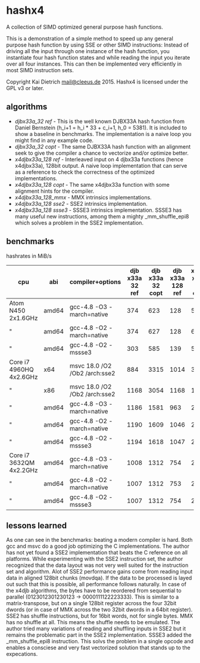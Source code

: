 hashx4
======

A collection of SIMD optimized general purpose hash functions.

This is a demonstration of a simple method to speed up any general
purpose hash function by using SSE or other SIMD instructions:
Instead of driving all the input through
one instance of the hash function, you instantiate four hash
function states and while reading the input you iterate over
all four instances. This can then be implemented very efficiently
in most SIMD instruction sets.

Copyright Kai Dietrich <mail@cleeus.de> 2015.
Hashx4 is licensed under the GPL v3 or later.


algorithms
----------

* *djbx33a\_32 ref* - This is the well known DJBX33A hash function from Daniel Bernstein (h\_i+1 = h\_i * 33 + c\_i+1, h\_0 = 5381).
	It is included to show a baseline in benchmarks. The implementation is a naive loop you might find in any example code.
* *djbx33a\_32 copt* - The same DJBX33A hash function with an alignment seek
	to give the compiler a chance to vectorize and/or optimize better.
* *x4djbx33a\_128 ref* - Interleaved input on 4 djbx33a functions (hence x4djbx33a), 128bit output.
	A naive loop implementation that can serve as
	a reference to check the correctness of the optimized implementations.
* *x4djbx33a\_128 copt* - The same x4djbx33a function with some alignment hints for the compiler.
* *x4djbx33a\_128_mmx* - MMX intrinsics implementations.
* *x4djbx33a\_128 sse2* - SSE2 intrinsics implementation.
* *x4djbx33a\_128 ssse3* - SSSE3 intrinsics implementation. SSSE3 has many useful new instructions, among them a mighty \_mm\_shuffle\_epi8
	which solves a problem in the SSE2 implementation.

benchmarks
----------

hashrates in MiB/s

| cpu | abi | compiler+options | djb x33a 32 ref | djb x33a 32 copt | djb x33a 128 ref | x4djb x33a 128 copt | x4djb x33a 128 mmx | x4djb x33a 128 sse2 | x4djb x33a 128 ssse3 |
|-------------------------|-------|-------------------------------|------|------|------|------|------|------|------|
| Atom N450 2x1.6GHz      | amd64 | gcc-4.8 -O3 -march=native     |  374 |  623 |  128 |  590 |  478 |  452 |  954 |
| "                       | amd64 | gcc-4.8 -O2 -march=native     |  374 |  627 |  128 |  606 |  478 |  452 | 1024 |
| "                       | amd64 | gcc-4.8 -O2 -mssse3           |  303 |  585 |  139 |  508 |  428 |  414 |  915 |
| Core i7 4960HQ 4x2.6GHz | x64   | msvc 18.0 /O2 /Ob2 /arch:sse2 |  884 | 3315 | 1014 | 3340 |  | 2581 | 6272 |
| "                       | x86   | msvc 18.0 /O2 /Ob2 /arch:sse2 | 1168 | 3054 | 1168 | 1638 |  | 2586 | 6297 |
| "                       | amd64 | gcc-4.8 -O3 -march=native     | 1186 | 1581 |  963 | 2958 |  | 2723 | 6829 |
| "                       | amd64 | gcc-4.8 -O2 -march=native     | 1190 | 1609 | 1046 | 2782 |  | 2714 | 6869 |
| "                       | amd64 | gcc-4.8 -O2 -mssse3           | 1194 | 1618 | 1047 | 2950 |  | 2643 | 7044 |
| Core i7 3632QM 4x2.2GHz | amd64 | gcc-4.8 -O3 -march=native     | 1008 | 1312 |  754 | 2365 |  | 2371 | 5053 |
| "                       | amd64 | gcc-4.8 -O2 -march=native     | 1007 | 1312 |  753 | 2438 |  | 2371 | 5058 |
| "                       | amd64 | gcc-4.8 -O2 -mssse3           | 1007 | 1312 |  754 | 2445 |  | 2251 | 5188 |


lessons learned
---------------

As one can see in the benchmarks: beating a modern compiler is hard. Both gcc and msvc do a good job optimizing
the C implementations. The author has not yet found a SSE2 implementation that beats the C reference on all
platforms. While experimenting with the SSE2 instruction set, the author recognized that the data layout was not very
well suited for the instruction set and algorithm.
Alot of SSE2 performance gains come from reading input data in
aligned 128bit chunks (movdqa). If the data to be processed is layed out such that this is possible,
all performance follows naturally.
In case of the x4djb algorithms, the bytes have to be reordered from sequential to parallel
(0123012301230123 -> 0000111122223333).
This is similar to a matrix-transpose, but on a single 128bit register across the four 32bit dwords
(or in case of MMX across the two 32bit dwords in a 64bit register).
SSE2 has shuffle instructions, but for 16bit words, not for single bytes. MMX has no shuffle at all.
This means the shuffle needs to be emulated.
The author tried many variations of reading and shuffling inputs in SSE2 but it
remains the problematic part in the SSE2 implementation. SSSE3 added the \_mm\_shuffle\_epi8 instruction.
This solvs the problem in a single opcode and enables a consciese and very fast
vectorized solution that stands up to the expecations.


